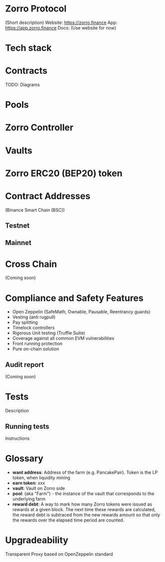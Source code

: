 # Zorro Protocol

(Short description)
Website: https://zorro.finance
App: https://app.zorro.finance
Docs: (Use website for now)

# Tech stack

# Contracts

TODO: Diagrams

# Pools

# Zorro Controller

# Vaults

# Zorro ERC20 (BEP20) token

# Contract Addresses

(Binance Smart Chain (BSC))

## Testnet

## Mainnet

# Cross Chain

(Coming soon)

# Compliance and Safety Features
* Open Zeppelin (SafeMath, Ownable, Pausable, Reentrancy guards)
* Vesting (anti rugpull)
* Pay splitting
* Timelock controllers
* Rigorous Unit testing (Truffle Suite)
* Coverage against all common EVM vulnerabilities
* Front running protection
* Pure on-chain solution

## Audit report
(Coming soon)

# Tests

Description 

## Running tests

Instructions

# Glossary
* **want address**: Address of the farm (e.g. PancakePair). Token is the LP token, when liquidity mining
* **earn token**: xxx
* **vault**: Vault on Zorro side
* **pool**: (aka "Farm") - the instance of the vault that corresponds to the underlying farm 
* **reward debt**: A way to mark how many Zorro tokens were issued as rewards at a given block. The next time these rewards are calculated, the reward debt is subtraced from the new rewards amount so that only the rewards over the elapsed time period are counted.

# Upgradeability
Transparent Proxy based on OpenZeppelin standard